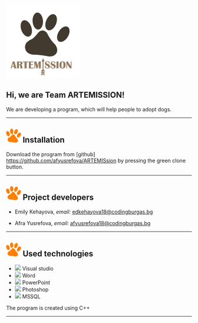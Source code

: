 <img src="Images/FINAL_LOGO_3.png" width="200">

## Hi, we are Team ARTEMISSION!


We are developing a program, which will help people to adopt dogs. 


---
 

## <img src="Images/ORANGE_PAW.png" width="40">  Installation 

Download the program from [github] https://github.com/afyusrefova/ARTEMISsion by pressing the green clone button. 

---

## <img src="Images/ORANGE_PAW.png" width="40"> Project developers
- Emily Kehayova, *email:* edkehayova18@codingburgas.bg

- Afra Yusrefova, *email:* afyusrefova18@codingburgas.bg

---

## <img src="Images/ORANGE_PAW.png" width="40"> Used technologies
- <img src="https://media.discordapp.net/attachments/815253581149896790/818134527842582578/Visual_Studio_Icon_2019.svg.png?width=541&height=541" width="20"> Visual studio
-  <img src="https://media.discordapp.net/attachments/815253581149896790/818133539903111188/Microsoft_Word_logo.png" width="20"> Word
- <img src="https://media.discordapp.net/attachments/815253581149896790/818136011359518780/kisspng-microsoft-powerpoint-computer-software-microsoft-o-5b3b3927c75c49.3318087715306079118166-rem.png" width="20"> PowerPoint
- <img src="https://media.discordapp.net/attachments/815253581149896790/818130499204939866/788px-Adobe_Photoshop_CC_icon.svg.png?width=555&height=541" width="20"> Photoshop
- <img src="https://o.remove.bg/downloads/5f81ebb3-9041-4434-9f77-6753f52a5e0d/microsoft-sql-server_logo-removebg-preview.png" width="20"> MSSQL

 The program is created using C++
 
 ---

